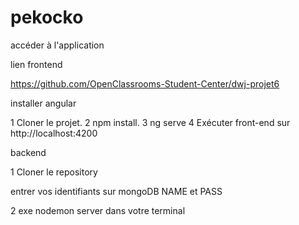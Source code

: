 # pekocko
accéder à l'application

lien frontend

https://github.com/OpenClassrooms-Student-Center/dwj-projet6


installer angular

1 Cloner le projet.
2 npm install.
3 ng serve
4 Exécuter front-end  sur ​http://localhost:4200​


backend

1 Cloner le repository

entrer vos identifiants sur mongoDB NAME et PASS 

2 exe nodemon server dans votre terminal
